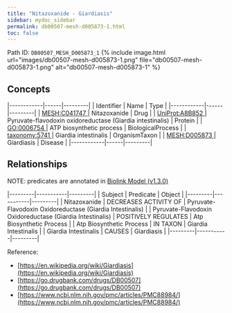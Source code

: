 ```yaml
---
title: "Nitazoxanide - Giardiasis"
sidebar: mydoc_sidebar
permalink: db00507-mesh-d005873-1.html
toc: false 
---
```



Path ID: `DB00507_MESH_D005873_1`
{% include image.html url="images/db00507-mesh-d005873-1.png" file="db00507-mesh-d005873-1.png" alt="db00507-mesh-d005873-1" %}

## Concepts

|------------|------|---------|
| Identifier | Name | Type    |
|------------|------|---------|
| <a href="https://identifiers.org/MESH:C041747">MESH:C041747 </a> | Nitazoxanide | Drug |
| <a href="https://identifiers.org/UniProt:A8B852">UniProt:A8B852 </a> | Pyruvate-flavodoxin oxidoreductase (Giardia intestinalis) | Protein |
| <a href="https://identifiers.org/GO:0006754">GO:0006754 </a> | ATP biosynthetic process | BiologicalProcess |
| <a href="https://identifiers.org/taxonomy:5741">taxonomy:5741 </a> | Giardia intestinalis | OrganismTaxon |
| <a href="https://identifiers.org/MESH:D005873">MESH:D005873 </a> | Giardiasis | Disease |
|------------|------|---------|

## Relationships


NOTE: predicates are annotated in <a href="https://github.com/biolink/biolink-model/releases/tag/v1.3.0">Biolink Model (v1.3.0)</a>

|---------|-----------|---------|
| Subject | Predicate | Object  |
|---------|-----------|---------|
| Nitazoxanide | DECREASES ACTIVITY OF | Pyruvate-Flavodoxin Oxidoreductase (Giardia Intestinalis) |
| Pyruvate-Flavodoxin Oxidoreductase (Giardia Intestinalis) | POSITIVELY REGULATES | Atp Biosynthetic Process |
| Atp Biosynthetic Process | IN TAXON | Giardia Intestinalis |
| Giardia Intestinalis | CAUSES | Giardiasis |
|---------|-----------|---------|

Reference: 
  - [https://en.wikipedia.org/wiki/Giardiasis](https://en.wikipedia.org/wiki/Giardiasis)
  - [https://go.drugbank.com/drugs/DB00507](https://go.drugbank.com/drugs/DB00507)
  - [https://www.ncbi.nlm.nih.gov/pmc/articles/PMC88984/](https://www.ncbi.nlm.nih.gov/pmc/articles/PMC88984/)

